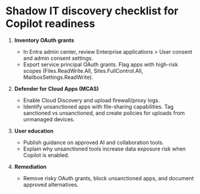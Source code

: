 # Shadow IT discovery checklist for Copilot readiness

1. **Inventory OAuth grants**
   - In Entra admin center, review Enterprise applications > User consent and admin consent settings.
   - Export service principal OAuth grants. Flag apps with high-risk scopes (Files.ReadWrite.All, Sites.FullControl.All, MailboxSettings.ReadWrite).

2. **Defender for Cloud Apps (MCAS)**
   - Enable Cloud Discovery and upload firewall/proxy logs.
   - Identify unsanctioned apps with file-sharing capabilities. Tag sanctioned vs unsanctioned, and create policies for uploads from unmanaged devices.

3. **User education**
   - Publish guidance on approved AI and collaboration tools.
   - Explain why unsanctioned tools increase data exposure risk when Copilot is enabled.

4. **Remediation**
   - Remove risky OAuth grants, block unsanctioned apps, and document approved alternatives.

